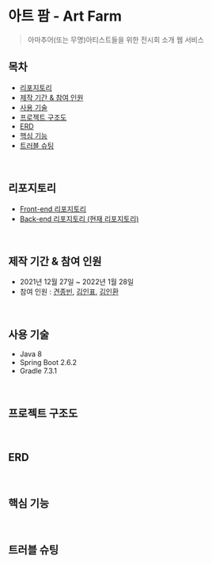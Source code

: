 # 아트 팜 - Art Farm
> 아마추어(또는 무명)아티스트들을 위한 전시회 소개 웹 서비스

## 목차
* [리포지토리](#리포지토리)
* [제작 기간 & 참여 인원](#제작-기간--참여-인원)
* [사용 기술](#사용-기술)
* [프로젝트 구조도](#프로젝트-구조도)
* [ERD](#erd)
* [핵심 기능](#핵심-기능)
* [트러블 슈팅](#트러블-슈팅)

<br>

## 리포지토리
* [Front-end 리포지토리](https://github.com/kiminpyo/artfarm-front)
* [Back-end 리포지토리 (현재 리포지토리)](https://github.com/inhwanK/artfarm)

<br>

## 제작 기간 & 참여 인원
* 2021년 12월 27일 ~ 2022년 1월 28일
* 참여 인원 : [견종빈](https://github.com/jbGyeon), [김인표](https://github.com/kiminpyo), [김인환](https://github.com/inhwanK)

<br>

## 사용 기술
* Java 8
* Spring Boot 2.6.2
* Gradle 7.3.1

<br>

## 프로젝트 구조도

<br>

## ERD

<br>

## 핵심 기능

<br>

## 트러블 슈팅
